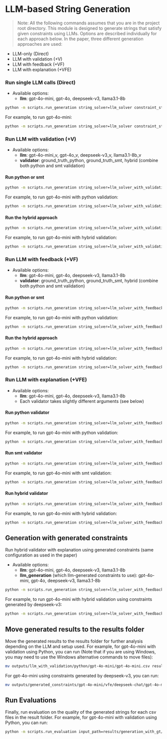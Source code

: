 # LLM-based String Generation
> Note: All the following commands assumes that you are in the project root directory.
This module is designed to generate strings that satisfy given constraints using LLMs. Options are described individually for each approach below. In the paper, three different generation approaches are used:
* LLM-only (Direct)
* LLM with validation (+V)
* LLM with feedback (+VF)
* LLM with explanation (+VFE)

### Run single LLM calls (Direct)
* Available options:
    * **llm**: gpt-4o-mini, gpt-4o, deepseek-v3, llama3.1-8b

```bash
python -m scripts.run_generation string_solver=llm_solver constraint_store=re_full output_folder="outputs/llm/<llm>" string_solver/llm=<llm>
```

For example, to run gpt-4o-mini:
```bash
python -m scripts.run_generation string_solver=llm_solver constraint_store=re_full output_folder="outputs/llm/gpt-4o-mini" string_solver/llm=gpt-4o-mini
```

### Run LLM with validation (+V)
* Available options:
    * **llm**: gpt-4o-mini_v, gpt-4o_v, deepseek-v3_v, llama3.1-8b_v
    * **validator**: ground_truth_python, ground_truth_smt, hybrid (combine both python and smt validation)

#### Run python or smt
```bash
python -m scripts.run_generation string_solver=llm_solver_with_validation constraint_store=re_full string_solver/validator=<validator> string_solver/llm=<llm> output_folder="outputs/${string_solver.name}/<validator>/<llm>"
```

For example, to run gpt-4o-mini with python validation:
```bash
python -m scripts.run_generation string_solver=llm_solver_with_validation constraint_store=re_full string_solver/validator=ground_truth_python string_solver/llm=gpt-4o-mini output_folder="outputs/llm_with_validation/python/gpt-4o-mini"
```

#### Run the hybrid approach
```bash
python -m scripts.run_generation string_solver=llm_solver_with_validation constraint_store=re_full string_solver/validator=<validator> string_solver/llm=<llm> +string_solver.hybrid=True output_folder="outputs/${string_solver.name}/<validator>/<llm>"
```

For example, to run gpt-4o-mini with hybrid validation:
```bash
python -m scripts.run_generation string_solver=llm_solver_with_validation constraint_store=re_full string_solver/validator=ground_truth_smt string_solver/llm=gpt-4o-mini +string_solver.hybrid=True output_folder="outputs/llm_with_validation/hybrid/gpt-4o-mini"
```

### Run LLM with feedback (+VF)
* Available options:
    * **llm**: gpt-4o-mini, gpt-4o, deepseek-v3, llama3.1-8b
    * **validator**: ground_truth_python, ground_truth_smt, hybrid (combine both python and smt validation)

#### Run python or smt
```bash
python -m scripts.run_generation string_solver=llm_solver_with_feedback constraint_store=re_full string_solver/validator=<validator> string_solver/llm=<llm> output_folder="outputs/${string_solver.name}/<validator>/<llm>"
```

For example, to run gpt-4o-mini with python validation:
```bash
python -m scripts.run_generation string_solver=llm_solver_with_feedback constraint_store=re_full string_solver/validator=ground_truth_python string_solver/llm=gpt-4o-mini output_folder="outputs/llm_with_feedback/python/gpt-4o-mini"
```

#### Run the hybrid approach
```bash
python -m scripts.run_generation string_solver=llm_solver_with_feedback constraint_store=re_full string_solver/validator=ground_truth_smt string_solver/llm=<llm> +string_solver.hybrid=True output_folder="outputs/${string_solver.name}/hybrid/<llm>"
```

For example, to run gpt-4o-mini with hybrid validation:
```bash
python -m scripts.run_generation string_solver=llm_solver_with_feedback constraint_store=re_full string_solver/validator=ground_truth_smt string_solver/llm=gpt-4o-mini +string_solver.hybrid=True output_folder="outputs/llm_with_feedback/hybrid/gpt-4o-mini"
```

### Run LLM with explanation (+VFE)
* Available options:
    * **llm**: gpt-4o-mini, gpt-4o, deepseek-v3, llama3.1-8b
    * Each validator takes slightly different arguments (see below)

#### Run python validator
```bash
python -m scripts.run_generation string_solver=llm_solver_with_feedback constraint_store=re_full string_solver/validator=ground_truth_python string_solver/llm=<llm> output_folder="outputs/llm_solver_with_explanation/python/<llm>" +string_solver.with_explanation=True
```

For example, to run gpt-4o-mini with python validation:
```bash
python -m scripts.run_generation string_solver=llm_solver_with_feedback constraint_store=re_full string_solver/validator=ground_truth_python string_solver/llm=gpt-4o-mini output_folder="outputs/llm_solver_with_explanation/python/gpt-4o-mini" +string_solver.with_explanation=True
```

#### Run smt validator
```bash
python -m scripts.run_generation string_solver=llm_solver_with_feedback constraint_store=re_full string_solver/validator=ground_truth_smt string_solver/llm=<llm> output_folder="outputs/llm_solver_with_explanation/smt/<llm>" +string_solver.with_explanation=True +string_solver.validator.produce_failed_constraints=True
```

For example, to run gpt-4o-mini with smt validation:
```bash
python -m scripts.run_generation string_solver=llm_solver_with_feedback constraint_store=re_full string_solver/validator=ground_truth_smt string_solver/llm=gpt-4o-mini output_folder="outputs/llm_solver_with_explanation/smt/gpt-4o-mini" +string_solver.with_explanation=True +string_solver.validator.produce_failed_constraints=True
```

#### Run hybrid validator
```bash
python -m scripts.run_generation string_solver=llm_solver_with_feedback constraint_store=re_full string_solver/validator=ground_truth_smt string_solver/llm=<llm> +string_solver.hybrid=True output_folder="outputs/llm_solver_with_explanation/hybrid/<llm>" +string_solver.with_explanation=True
```

For example, to run gpt-4o-mini with hybrid validation:
```bash
python -m scripts.run_generation string_solver=llm_solver_with_feedback constraint_store=re_full string_solver/validator=ground_truth_smt string_solver/llm=gpt-4o-mini +string_solver.hybrid=True output_folder="outputs/llm_solver_with_explanation/hybrid/gpt-4o-mini" +string_solver.with_explanation=True
```


## Generation with generated constraints
Run hybrid validator with explanation using generated constraints (same configuration as used in the paper)

* Available options:
    * **llm**: gpt-4o-mini, gpt-4o, deepseek-v3, llama3.1-8b
    * **llm_generation** (which llm-generated constraints to use): gpt-4o-mini, gpt-4o, deepseek-v3, llama3.1-8b

```bash
python -m scripts.run_generation string_solver=llm_solver_with_feedback string_solver/validator=ground_truth_smt string_solver/llm=<llm> +string_solver.hybrid=True output_folder="outputs/generated_constraints/<llm>/vfe/<llm_generation>" +string_solver.with_explanation=True constraint_store=re_generated constraint_store.generated_constraint_file=constraint_files/generated/<llm_generation>-independent.csv
```

For example, to run gpt-4o-mini with hybrid validation using constraints generated by deepseek-v3:
```bash
python -m scripts.run_generation string_solver=llm_solver_with_feedback string_solver/validator=ground_truth_smt string_solver/llm=gpt-4o-mini +string_solver.hybrid=True output_folder="outputs/generated_constraints/gpt-4o-mini/vfe/deepseek-chat" +string_solver.with_explanation=True constraint_store=re_generated constraint_store.generated_constraint_file=constraint_files/generated/deepseek-chat-independent.csv
```

## Move generated results to the results folder
Move the generated results to the results folder for further analysis depending on the LLM and setup used. For example, for gpt-4o-mini with validation using Python, you can run (Note that if you are using Windows, you may need to use the Windows alternative commands to move files):

```bash
mv outputs/llm_with_validation/python/gpt-4o-mini/gpt-4o-mini.csv results/generation_with_gt/validation/python/gpt-4o-mini.csv
```

For gpt-4o-mini using constraints generated by deepseek-v3, you can run:
```bash
mv outputs/generated_constraints/gpt-4o-mini/vfe/deepseek-chat/gpt-4o-mini.csv results/generation_with_generated/deepseek-chat/vfe_gpt-4o-mini.csv
```

## Run Evaluations
Finally, run evaluation on the quality of the generated strings for each csv files in the result folder. For example, for gpt-4o-mini with validation using Python, you can run:

```bash
python -m scripts.run_evaluation input_path=results/generation_with_gt/validation/python/gpt-4o-mini.csv
```